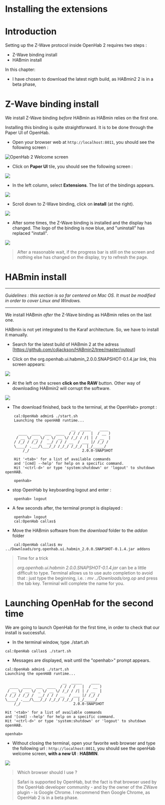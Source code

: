 # Installing the extensions

Introduction
==============

Setting up the Z-Wave protocol inside OpenHab 2 requires two steps :
- Z-Wave binding install
- HABmin install

In this chapter:
- I have chosen to download the latest nigth build, as HABmin2 2 is in a beta phase,


Z-Wave binding install
======================

We install Z-Wave binding _before_ HABmin as HABmin relies on the first one.

Installing this binding is quite straightforward. It is to be done through the Paper UI of OpenHab.

* Open your browser web at `http://localhost:8011`, you should see the following screen :

![OpenHab 2 Welcome screen](Accueil_Openhab.png)

* Click on __Paper UI__ tile, you should see the following screen :

![](paper_ui_welcome.png)

* In the left column, select __Extensions__. The list of the bindings appears.

![](extensions_bindings.png)



* Scroll down to Z-Wave binding, click on __install__ (at the right).

![](extensions_z_wave.png)

* After some times, the Z-Wave binding is installed and the display has changed. The logo of the binding is now blue, and "uninstall" has replaced "install".

![](extension_z_wave_installed.png)

> After a reasonable wait, if the progress bar is still on the screen and nothing else has changed on the display, try to refresh the page.


HABmin install
======================

---

*Guidelines : this section is so far centered on Mac OS. It must be modified in order to cover Linux and Windows.*


---

We install HABmin _after_ the Z-Wave binding as HABmin relies on the last one.

HABmin is not yet integrated to the Karaf architecture. So, we have to install it manually.

* Search for the latest build of HABmin 2 at the adress [https://github.com/cdjackson/HABmin2/tree/master/output]

* Click on the org.openhab.ui.habmin_2.0.0.SNAPSHOT-0.1.4.jar link, this screen appears:

![](habmin_download_1.png)

* At the left on the screen __click on the RAW__ button. Other way of downloading HABmin2 will corrupt the software.

![](habmin_download_2.png)

* The download finished, back to the terminal, at the OpenHab> prompt :

```
	cal:OpenHab admin$ ./start.sh
	Launching the openHAB runtime...

    	                      __  _____    ____
	  ____  ____  ___  ____  / / / /   |  / __ )
	 / __ \/ __ \/ _ \/ __ \/ /_/ / /| | / __  |
	/ /_/ / /_/ /  __/ / / / __  / ___ |/ /_/ /
	\____/ .___/\___/_/ /_/_/ /_/_/  |_/_____/
	    /_/                        2.0.0-SNAPSHOT

	Hit '<tab>' for a list of available commands
	and '[cmd] --help' for help on a specific command.
	Hit '<ctrl-d>' or type 'system:shutdown' or 'logout' to shutdown openHAB.

	openhab>
```

* stop OpenHab by keyboarding logout and enter :
```
	openhab> logout
```

* A few seconds after, the terminal prompt is displayed :
```
	openhab> logout
	cal:OpenHab callas$
```

* Move the HABmin software from the _download_ folder to the _addon_ folder
```
	cal:OpenHab callas$ mv ../Downloads/org.openhab.ui.habmin_2.0.0.SNAPSHOT-0.1.4.jar addons
```


> Time for a trick
>
> _org.openhab.ui.habmin 2.0.0.SNAPSHOT-0.1.4.jar_  can be a little difficult to type. Terminal allows us to use auto completion to avoid that :
> just type the beginning, i.e. : _mv ../Downloads/org.op_ and press the tab key. Terminal will complete the name for you.

Launching OpenHab for the second time
====================================

We are going to launch OpenHab for the first time, in order to check that our install is successful.

* In the terminal window, type ./start.sh
```
cal:OpenHab callas$ ./start.sh
```

* Messages are displayed, wait until the "openhab>" prompt appears.

```
cal:OpenHab admin$ ./start.sh
Launching the openHAB runtime...

   	                      __  _____    ____
  ____  ____  ___  ____  / / / /   |  / __ )
 / __ \/ __ \/ _ \/ __ \/ /_/ / /| | / __  |
/ /_/ / /_/ /  __/ / / / __  / ___ |/ /_/ /
\____/ .___/\___/_/ /_/_/ /_/_/  |_/_____/
    /_/                        2.0.0-SNAPSHOT

Hit '<tab>' for a list of available commands
and '[cmd] --help' for help on a specific command.
Hit '<ctrl-d>' or type 'system:shutdown' or 'logout' to shutdown openHAB.

openhab>
```

* Without closing the terminal, open your favorite web browser and type the following url : `http://localhost:8011`, you should see the openHab welcome screen, __with a new UI__ : __HABMIN__.

![](OpenHab_Admin_welcome.png)


> Which browser should I use ?

> Safari is supported by OpenHab, but the fact is that browser used by the OpenHab developer community - and by the owner of the ZWave plugin - is Google Chrome.
> I recommend then Google Chrome, as OpenHab 2 is in a beta phase.




